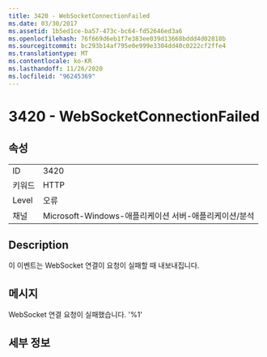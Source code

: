 ```yaml
---
title: 3420 - WebSocketConnectionFailed
ms.date: 03/30/2017
ms.assetid: 1b5ed1ce-ba57-473c-bc64-fd52646ed3a6
ms.openlocfilehash: 76f669d6eb1f7e383ee039d13668bddd4d02818b
ms.sourcegitcommit: bc293b14af795e0e999e3304dd40c0222cf2ffe4
ms.translationtype: MT
ms.contentlocale: ko-KR
ms.lasthandoff: 11/26/2020
ms.locfileid: "96245369"
---
```

# <a name="3420---websocketconnectionfailed"></a>3420 - WebSocketConnectionFailed

## <a name="properties"></a>속성  
  
|||  
|-|-|  
|ID|3420|  
|키워드|HTTP|  
|Level|오류|  
|채널|Microsoft-Windows-애플리케이션 서버-애플리케이션/분석|  
  
## <a name="description"></a>Description  

 이 이벤트는 WebSocket 연결이 요청이 실패할 때 내보내집니다.  
  
## <a name="message"></a>메시지  

 WebSocket 연결 요청이 실패했습니다. '%1'  
  
## <a name="details"></a>세부 정보
